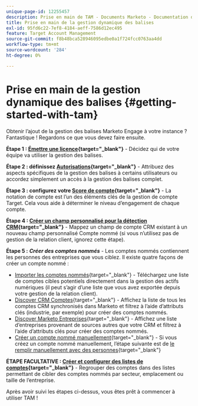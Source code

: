 ```yaml
---
unique-page-id: 12255457
description: Prise en main de TAM - Documents Marketo - Documentation du produit
title: Prise en main de la gestion dynamique des balises
exl-id: 95fd6c22-7ef8-4184-aeff-7586d12ec495
feature: Target Account Management
source-git-commit: f8b48bca528946095edbe0a1f724fcc0763aa4dd
workflow-type: tm+mt
source-wordcount: '284'
ht-degree: 0%

---
```


# Prise en main de la gestion dynamique des balises {#getting-started-with-tam}

Obtenir l’ajout de la gestion des balises Marketo Engage à votre instance ? Fantastique ! Regardons ce que vous devez faire ensuite.

**Étape 1 : [Émettre une licence](/help/marketo/product-docs/target-account-management/setup-tam/issue-a-license.md){target="_blank"}** - Décidez qui de votre équipe va utiliser la gestion des balises.

**Étape 2 : définissez [Autorisations](/help/marketo/product-docs/target-account-management/setup-tam/permissions.md){target="_blank"}** - Attribuez des aspects spécifiques de la gestion des balises à certains utilisateurs ou accordez simplement un accès à la gestion des balises complet.

**Étape 3 : configurez votre [Score de compte](/help/marketo/product-docs/target-account-management/setup-tam/account-score.md){target="_blank"}** - La notation de compte est l’un des éléments clés de la gestion de compte Target. Cela vous aide à déterminer le niveau d’engagement de chaque compte.

**Étape 4 : [Créer un champ personnalisé pour la détection CRM](/help/marketo/product-docs/target-account-management/setup-tam/create-a-custom-field-for-crm-discovery.md){target="_blank"}** - Mappez un champ de compte CRM existant à un nouveau champ personnalisé Compte nommé (si vous n’utilisez pas de gestion de la relation client, ignorez cette étape).

**Étape 5 :** **_Créer des comptes nommés_** - Les comptes nommés contiennent les personnes des entreprises que vous ciblez. Il existe quatre façons de créer un compte nommé :

* [Importer les comptes nommés](/help/marketo/product-docs/target-account-management/target/named-accounts/import-named-accounts.md){target="_blank"} - Téléchargez une liste de comptes cibles potentiels directement dans la gestion des actifs numériques (il peut s’agir d’une liste que vous avez exportée depuis votre gestion de la relation client).
* [Discover CRM Comptes](/help/marketo/product-docs/target-account-management/target/named-accounts/discover-accounts.md#discover-crm-accounts){target="_blank"} - Affichez la liste de tous les comptes CRM synchronisés dans Marketo et filtrez à l’aide d’attributs clés (industrie, par exemple) pour créer des comptes nommés.
* [Discover Marketo Entreprises](/help/marketo/product-docs/target-account-management/target/named-accounts/discover-accounts.md#discover-marketo-companies){target="_blank"} - Affichez une liste d’entreprises provenant de sources autres que votre CRM et filtrez à l’aide d’attributs clés pour créer des comptes nommés.
* [Créer un compte nommé manuellement](/help/marketo/product-docs/target-account-management/target/named-accounts/create-a-named-account.md){target="_blank"} - Si vous créez un compte nommé manuellement, l’étape suivante est de [le remplir manuellement avec des personnes](/help/marketo/product-docs/target-account-management/target/named-accounts/add-people-to-a-named-account.md){target="_blank"}

**ÉTAPE FACULTATIVE : [Créer et configurer des listes de comptes](/help/marketo/product-docs/target-account-management/target/account-lists.md#create-a-new-account-list){target="_blank"}** - Regrouper des comptes dans des listes permettant de cibler des comptes nommés par secteur, emplacement ou taille de l’entreprise.

Après avoir suivi les étapes ci-dessus, vous êtes prêt à commencer à utiliser TAM !
